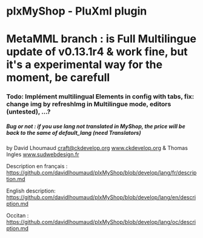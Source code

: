 # plxMyShop - PluXml plugin
# MetaMML branch : is Full Multilingue update of v0.13.1r4 & work fine, but it's a experimental way for the moment, be carefull
### Todo: Implément multilingual Elements in config with tabs, fix: change img by refreshImg in Multilingue mode, editors (untested), ...?
##### Bug or not : if you use lang not translated in MyShop, the price will be back to the same of default_lang (need Translators)

by David Lhoumaud craft@ckdevelop.org www.ckdevelop.org
& Thomas Ingles www.sudwebdesign.fr

Description en français :
https://github.com/davidlhoumaud/plxMyShop/blob/develop/lang/fr/description.md

English description:
https://github.com/davidlhoumaud/plxMyShop/blob/develop/lang/en/description.md

Occitan :
https://github.com/davidlhoumaud/plxMyShop/blob/develop/lang/oc/description.md
